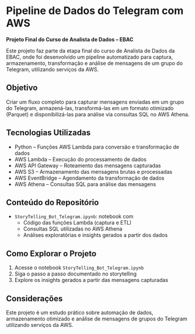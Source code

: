 # Pipeline de Dados do Telegram com AWS  
**Projeto Final do Curso de Analista de Dados – EBAC**

Este projeto faz parte da etapa final do curso de Analista de Dados da EBAC, onde foi desenvolvido um pipeline automatizado para captura, armazenamento, transformação e análise de mensagens de um grupo do Telegram, utilizando serviços da AWS.

## Objetivo  
Criar um fluxo completo para capturar mensagens enviadas em um grupo do Telegram, armazená-las, transformá-las em um formato otimizado (Parquet) e disponibilizá-las para análise via consultas SQL no AWS Athena.

## Tecnologias Utilizadas  
- Python – Funções AWS Lambda para conversão e transformação de dados  
- AWS Lambda – Execução do processamento de dados  
- AWS API Gateway – Roteamento das mensagens capturadas  
- AWS S3 – Armazenamento das mensagens brutas e processadas  
- AWS EventBridge – Agendamento da transformação de dados  
- AWS Athena – Consultas SQL para análise das mensagens  

## Conteúdo do Repositório  
- `StoryTelling_Bot_Telegram.ipynb`: notebook com  
  - Código das funções Lambda (captura e ETL)  
  - Consultas SQL utilizadas no AWS Athena  
  - Análises exploratórias e insights gerados a partir dos dados  

## Como Explorar o Projeto  
1. Acesse o notebook `StoryTelling_Bot_Telegram.ipynb`  
2. Siga o passo a passo documentado no storytelling  
3. Explore os insights gerados a partir das mensagens capturadas  

## Considerações  
Este projeto é um estudo prático sobre automação de dados, armazenamento otimizado e análise de mensagens de grupos do Telegram utilizando serviços da AWS.
